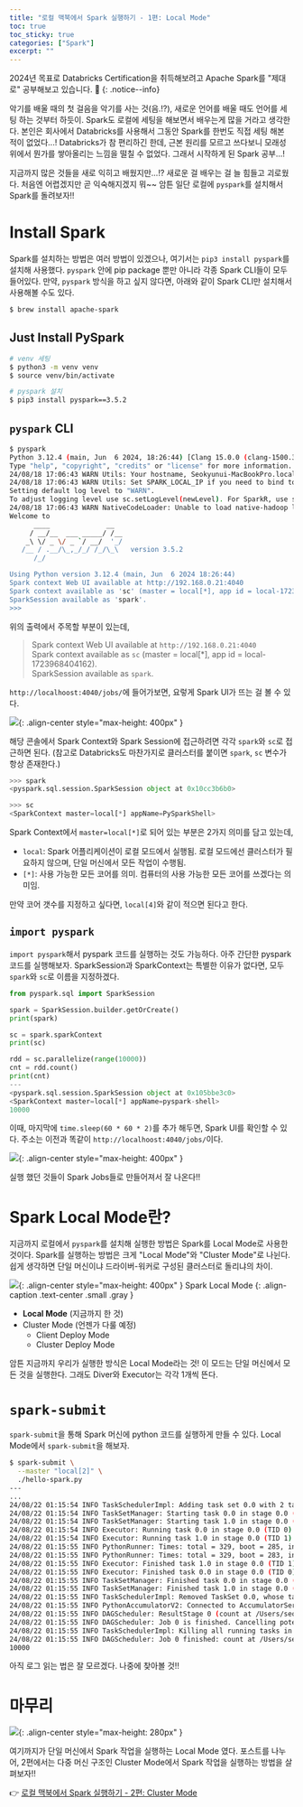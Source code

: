 ```yaml
---
title: "로컬 맥북에서 Spark 실행하기 - 1편: Local Mode"
toc: true
toc_sticky: true
categories: ["Spark"]
excerpt: ""
---
```


2024년 목표로 Databricks Certification을 취득해보려고 Apache Spark를 "제대로" 공부해보고 있습니다. 🎇
{: .notice--info}

악기를 배울 때의 첫 걸음을 악기를 사는 것(음.!?), 새로운 언어를 배울 때도 언어를 세팅 하는 것부터 하듯이. Spark도 로컬에 세팅을 해보면서 배우는게 많을 거라고 생각한다. 본인은 회사에서 Databricks를 사용해서 그동안 Spark를 한번도 직접 세팅 해본 적이 없었다...! Databricks가 참 편리하긴 한데, 근본 원리를 모르고 쓰다보니 모래성 위에서 뭔가를 쌓아올리는 느낌을 떨칠 수 없었다. 그래서 시작하게 된 Spark 공부...!

지금까지 많은 것들을 새로 익히고 배웠지만...!? 새로운 걸 배우는 걸 늘 힘들고 괴로웠다. 처음엔 어렵겠지만 곧 익숙해지겠지 뭐~~ 암튼 일단 로컬에 `pyspark`를 설치해서 Spark를 돌려보자!!

# Install Spark

Spark를 설치하는 방법은 여러 방법이 있겠으나, 여기서는 `pip3 install pyspark`를 설치해 사용했다. `pyspark` 안에 pip package 뿐만 아니라 각종 Spark CLI들이 모두 들어있다. 만약, `pyspark` 방식을 하고 싶지 않다면, 아래와 같이 Spark CLI만 설치해서 사용해볼 수도 있다.

```bash
$ brew install apache-spark
```

## Just Install PySpark

```sh
# venv 세팅
$ python3 -m venv venv
$ source venv/bin/activate

# pyspark 설치
$ pip3 install pyspark==3.5.2
```

## `pyspark` CLI

```sh
$ pyspark
Python 3.12.4 (main, Jun  6 2024, 18:26:44) [Clang 15.0.0 (clang-1500.3.9.4)] on darwin
Type "help", "copyright", "credits" or "license" for more information.
24/08/18 17:06:43 WARN Utils: Your hostname, Seokyunui-MacBookPro.local resolves to a loopback address: 127.0.0.1; using 192.168.0.21 instead (on interface en0)
24/08/18 17:06:43 WARN Utils: Set SPARK_LOCAL_IP if you need to bind to another address
Setting default log level to "WARN".
To adjust logging level use sc.setLogLevel(newLevel). For SparkR, use setLogLevel(newLevel).
24/08/18 17:06:43 WARN NativeCodeLoader: Unable to load native-hadoop library for your platform... using builtin-java classes where applicable
Welcome to
      ____              __
     / __/__  ___ _____/ /__
    _\ \/ _ \/ _ `/ __/  '_/
   /__ / .__/\_,_/_/ /_/\_\   version 3.5.2
      /_/

Using Python version 3.12.4 (main, Jun  6 2024 18:26:44)
Spark context Web UI available at http://192.168.0.21:4040
Spark context available as 'sc' (master = local[*], app id = local-1723968404162).
SparkSession available as 'spark'.
>>> 
```

위의 출력에서 주목할 부분이 있는데,

> Spark context Web UI available at `http://192.168.0.21:4040`<br/>
> Spark context available as `sc` (master = local[*], app id = local-1723968404162).<br/>
> SparkSession available as `spark`.

`http://localhoost:4040/jobs/`에 들어가보면, 요렇게 Spark UI가 뜨는 걸 볼 수 있다.

![](/images/development/spark/pyspark-spark-ui.png){: .align-center style="max-height: 400px" }

해당 콘솔에서 Spark Context와 Spark Session에 접근하려면 각각 `spark`와 `sc`로 접근하면 된다. (참고로 Databricks도 마찬가지로 클러스터를 붙이면 `spark`, `sc` 변수가 항상 존재한다.)

```py
>>> spark
<pyspark.sql.session.SparkSession object at 0x10cc3b6b0>

>>> sc
<SparkContext master=local[*] appName=PySparkShell>
```

Spark Context에서 `master=local[*]`로 되어 있는 부분은 2가지 의미를 담고 있는데,

- `local`: Spark 어플리케이션이 로컬 모드에서 실행됨. 로컬 모드에선 클러스터가 필요하지 않으며, 단일 머신에서 모든 작업이 수행됨.
- `[*]`: 사용 가능한 모든 코어를 의미. 컴퓨터의 사용 가능한 모든 코어를 쓰겠다는 의미임.

만약 코어 갯수를 지정하고 싶다면, `local[4]`와 같이 적으면 된다고 한다.


## `import pyspark`

`import pyspark`해서 pyspark 코드를 실행하는 것도 가능하다. 아주 간단한 pyspark 코드를 실행해보자. SparkSession과 SparkContext는 특별한 이유가 없다면, 모두 `spark`와 `sc`로 이름을 지정하겠다.

```py
from pyspark.sql import SparkSession

spark = SparkSession.builder.getOrCreate()
print(spark)

sc = spark.sparkContext
print(sc)

rdd = sc.parallelize(range(10000))
cnt = rdd.count()
print(cnt)
---
<pyspark.sql.session.SparkSession object at 0x105bbe3c0>
<SparkContext master=local[*] appName=pyspark-shell>
10000 
```

이때, 마지막에 `time.sleep(60 * 60 * 2)`를 추가 해두면, Spark UI를 확인할 수 있다. 주소는 이전과 똑같이 `http://localhoost:4040/jobs/`이다.

![](/images/development/spark/pyspark-spark-ui-2.png){: .align-center style="max-height: 400px" }

실행 했던 것들이 Spark Jobs들로 만들어져서 잘 나온다!!

# Spark Local Mode란?

지금까지 로컬에서 `pyspark`를 설치해 실행한 방법은 Spark를 Local Mode로 사용한 것이다. Spark를 실행하는 방법은 크게 "Local Mode"와 "Cluster Mode"로 나뉜다. 쉽게 생각하면 단일 머신이냐 드라이버-워커로 구성된 클러스터로 돌리냐의 차이.

![](/images/development/spark/spark-local-mode.png){: .align-center style="max-height: 400px" }
Spark Local Mode
{: .align-caption .text-center .small .gray }

- **Local Mode** (지금까지 한 것)
- Cluster Mode (언젠가 다룰 예정)
  - Client Deploy Mode
  - Cluster Deploy Mode

암튼 지금까지 우리가 실행한 방식은 Local Mode라는 것! 이 모드는 단일 머신에서 모든 것을 실행한다. 그래도 Diver와 Executor는 각각 1개씩 뜬다.

# `spark-submit`

`spark-submit`을 통해 Spark 머신에 python 코드를 실행하게 만들 수 있다. Local Mode에서 `spark-submit`을 해보자.

```sh
$ spark-submit \
  --master "local[2]" \
  ./hello-spark.py
---
...
24/08/22 01:15:54 INFO TaskSchedulerImpl: Adding task set 0.0 with 2 tasks resource profile 0
24/08/22 01:15:54 INFO TaskSetManager: Starting task 0.0 in stage 0.0 (TID 0) (172.30.1.16, executor driver, partition 0, PROCESS_LOCAL, 8979 bytes) 
24/08/22 01:15:54 INFO TaskSetManager: Starting task 1.0 in stage 0.0 (TID 1) (172.30.1.16, executor driver, partition 1, PROCESS_LOCAL, 8979 bytes) 
24/08/22 01:15:54 INFO Executor: Running task 0.0 in stage 0.0 (TID 0)
24/08/22 01:15:54 INFO Executor: Running task 1.0 in stage 0.0 (TID 1)
24/08/22 01:15:55 INFO PythonRunner: Times: total = 329, boot = 285, init = 44, finish = 0
24/08/22 01:15:55 INFO PythonRunner: Times: total = 329, boot = 283, init = 46, finish = 0
24/08/22 01:15:55 INFO Executor: Finished task 1.0 in stage 0.0 (TID 1). 1324 bytes result sent to driver
24/08/22 01:15:55 INFO Executor: Finished task 0.0 in stage 0.0 (TID 0). 1324 bytes result sent to driver
24/08/22 01:15:55 INFO TaskSetManager: Finished task 0.0 in stage 0.0 (TID 0) in 390 ms on 172.30.1.16 (executor driver) (1/2)
24/08/22 01:15:55 INFO TaskSetManager: Finished task 1.0 in stage 0.0 (TID 1) in 389 ms on 172.30.1.16 (executor driver) (2/2)
24/08/22 01:15:55 INFO TaskSchedulerImpl: Removed TaskSet 0.0, whose tasks have all completed, from pool 
24/08/22 01:15:55 INFO PythonAccumulatorV2: Connected to AccumulatorServer at host: 127.0.0.1 port: 51645
24/08/22 01:15:55 INFO DAGScheduler: ResultStage 0 (count at /Users/seokyunha/xxxx/hello-spark.py:10) finished in 0.832 s
24/08/22 01:15:55 INFO DAGScheduler: Job 0 is finished. Cancelling potential speculative or zombie tasks for this job
24/08/22 01:15:55 INFO TaskSchedulerImpl: Killing all running tasks in stage 0: Stage finished
24/08/22 01:15:55 INFO DAGScheduler: Job 0 finished: count at /Users/seokyunha/xxxx/hello-spark.py:10, took 0.848853 s
10000
```

아직 로그 읽는 법은 잘 모르겠다. 나중에 찾아볼 것!!

# 마무리

![](/images/meme/thumbs-up.png){: .align-center style="max-height: 280px" }

여기까지가 단일 머신에서 Spark 작업을 실행하는 Local Mode 였다. 포스트를 나누어, 2편에서는 다중 머신 구조인 Cluster Mode에서 Spark 작업을 실행하는 방법을 살펴보자!!

👉 [로컬 맥북에서 Spark 실행하기 - 2편: Cluster Mode](/2024/08/18/run-spark-on-local-2/)
